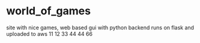 # world_of_games
site with nice games, web based gui with python backend runs on flask and uploaded to aws
11
12
33
44
44
66
